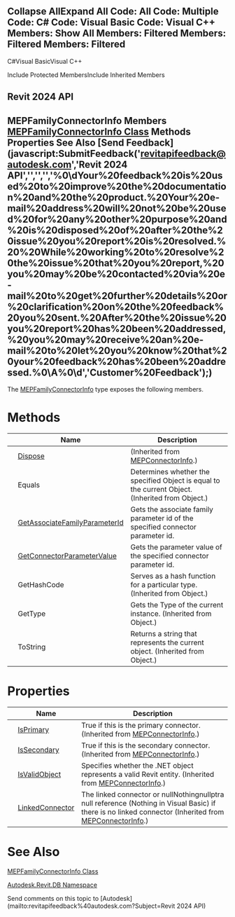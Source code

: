 ﻿

Collapse AllExpand All Code: All Code: Multiple Code: C# Code: Visual Basic Code: Visual C++  Members: Show All Members: Filtered Members: Filtered Members: Filtered   
---  
  
C#Visual BasicVisual C++

Include Protected MembersInclude Inherited Members

Revit 2024 API  
---  
MEPFamilyConnectorInfo Members  
[MEPFamilyConnectorInfo Class](6870182d-9c09-59ec-5c74-e9472589527a.md) Methods Properties See Also [Send Feedback](javascript:SubmitFeedback\('revitapifeedback@autodesk.com','Revit 2024 API','','','','%0\\dYour%20feedback%20is%20used%20to%20improve%20the%20documentation%20and%20the%20product.%20Your%20e-mail%20address%20will%20not%20be%20used%20for%20any%20other%20purpose%20and%20is%20disposed%20of%20after%20the%20issue%20you%20report%20is%20resolved.%20%20While%20working%20to%20resolve%20the%20issue%20that%20you%20report,%20you%20may%20be%20contacted%20via%20e-mail%20to%20get%20further%20details%20or%20clarification%20on%20the%20feedback%20you%20sent.%20After%20the%20issue%20you%20report%20has%20been%20addressed,%20you%20may%20receive%20an%20e-mail%20to%20let%20you%20know%20that%20your%20feedback%20has%20been%20addressed.%0\\A%0\\d','Customer%20Feedback'\);)  
---  
  
The [MEPFamilyConnectorInfo](6870182d-9c09-59ec-5c74-e9472589527a.md) type exposes the following members.

# Methods

|  | Name | Description |
| --- | --- | --- |
|  | [Dispose](4cc4004c-0546-8bc7-e318-3239b9a99a14.md) | (Inherited from [MEPConnectorInfo](8f5342e6-9d3d-12dc-b165-f0271d796208.md).) |
|  | Equals | Determines whether the specified Object is equal to the current Object. (Inherited from Object.) |
|  | [GetAssociateFamilyParameterId](0184cc98-e638-a351-8886-4f7ab3f76cd6.md) | Gets the associate family parameter id of the specified connector parameter id. |
|  | [GetConnectorParameterValue](a46564d4-0e40-2a83-7c57-9560e9876db7.md) | Gets the parameter value of the specified connector parameter id. |
|  | GetHashCode | Serves as a hash function for a particular type.  (Inherited from Object.) |
|  | GetType | Gets the Type of the current instance. (Inherited from Object.) |
|  | ToString | Returns a string that represents the current object. (Inherited from Object.) |
  
# Properties

|  | Name | Description |
| --- | --- | --- |
|  | [IsPrimary](d5cf6738-9ea0-cd57-568b-b72aa5f40a4e.md) | True if this is the primary connector.  (Inherited from [MEPConnectorInfo](8f5342e6-9d3d-12dc-b165-f0271d796208.md).) |
|  | [IsSecondary](2a9f10fb-0971-9117-ada5-95540dfe94b6.md) | True if this is the secondary connector.  (Inherited from [MEPConnectorInfo](8f5342e6-9d3d-12dc-b165-f0271d796208.md).) |
|  | [IsValidObject](4c4e13eb-20e5-ab5c-6211-71f7a8c8ae66.md) | Specifies whether the .NET object represents a valid Revit entity.  (Inherited from [MEPConnectorInfo](8f5342e6-9d3d-12dc-b165-f0271d796208.md).) |
|  | [LinkedConnector](e7626482-1826-2d22-38e0-507bc97ef243.md) | The linked connector or nullNothingnullptra null reference (Nothing in Visual Basic) if there is no linked connector  (Inherited from [MEPConnectorInfo](8f5342e6-9d3d-12dc-b165-f0271d796208.md).) |
  
# See Also

[MEPFamilyConnectorInfo Class](6870182d-9c09-59ec-5c74-e9472589527a.md)

[Autodesk.Revit.DB Namespace](87546ba7-461b-c646-cbb1-2cb8f5bff8b2.md)

Send comments on this topic to [Autodesk](mailto:revitapifeedback%40autodesk.com?Subject=Revit 2024 API)